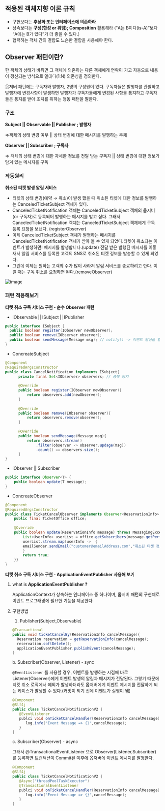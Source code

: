## 적용된 객체지향 이론 규칙

- 구현보다는 **추상화 또는 인터페이스에 의존하라**
- 상속보다는 **구성(합성 or 위임); Composition** 활용해라 (”A는 B이다(is-A)”보다 “A에는 B가 있다”가 더 좋을 수 있다.)
- 협력하는 객체 간의 결합도 느슨한 결합을 사용해야 한다.

## Observer 패턴이란?

한 객체의 상태가 바뀌면 그 객체에 의존하는 다른 객체에게 연락이 가고 자동으로 내용이 갱신되는 방식으로 일대다(1:N) 의존성을 정의한다.

옵저버 패턴에는 구독자와 발행자, 2명의 구성원이 있다. 구독자들은 발행자를 관찰하고 발행자에 변경사항이 발생하면 발행자가 구독자들에게 변경된 사항을 통지하고 구독자들은 통지를 받아 조치를 취하는 행동 패턴을 말한다. 

### 구조

**Subject || Observable || Publisher ; 발행자**

⇒객체의 상태 변경 여부 || 상태 변경에 대한 메시지를 발행하는 주체

**Observer || Subscriber ; 구독자**

⇒ 객체의 상태 변경에 대한 자세한 정보를 전달 받는 구독자 || 상태 변경에 대한 정보가 담겨 있는 메시지를 구독

### 작동원리

**취소된 티켓 발생 알림 서비스**

- 티켓의 상태 변경(예약 → 취소)이 발생 했을 때 취소된 티켓에 대한 정보를 발행하는 CanceledTicketSubject 객체가 있다.
- CanceledTicketNotification 객체는 CanceledTicketSubject 객체의 옵저버(or 구독자)로 등록되어 발행하는 메시지를 받고 싶다. 그래서 CanceledTicketNotification 객체는 CanceledTicketSubject 객체에게 구독 등록 요청을 보낸다. (registerObserver)
- 이제 CanceledTicketSubject 객체가 발행하는 메시지를 CanceledTicketNotification 객체가 받아 볼 수 있게 되었다.티켓이 취소되는 이벤트가 발생하면! 메시지를 발생합니다.(update) 전달 받은 발행된 메시지를 이욯새서 알림 서비스를 등록한 고객의 SNS로 취소된 티켓 정보를 발송할 수 있게 되었다.
- 그런데 이제는 원하는 고객의 수가 많이 사라져 알림 서비스를 종료하려고 한다. 이럴 때는 구독 취소를 요청하면 된다.(removeObserver)

![image](https://github.com/jeongye01/TIL/assets/74299317/3daf7b06-8f70-4d5a-beb7-ee6510bc686c)


### 패턴 적용해보기

**티켓 취소 구독 서비스 구현 - 순수 Observer 패턴**

- IObservable || ISubject || IPublisher

```java
public interface ISubject {
  public boolean register(IObserver newObserver);
  public boolean remove(IObserver observer);
  public boolean sendMessage(Message msg); // notify() -> 이벤트 발생을 알리는 역할
}
```

- ConcreateSubject

```java
@Component
@RequiredArgsConstructor
public class CancelNotification implements ISubject{
      private final Set<IObserver> observers; // 중복 방지
      
      @Override
      public boolean register(IObserver newObserver){
          return observers.add(newObserver);
      }
      
      @Override
      public boolean remove(IObserver observer){
          return observers.remove(observer);
      }
      
      @Override
      public boolean sendMessage(Message msg){
          return observers.stream()
              .filter(observer -> observer.updage(msg))
              .count() == observers.size();
      }
}
```

- IObserver || Subscriber

```java
public interface Observer<T> {
    public boolean update(T message);
}
```

- ConcreateObserver

```java
@Component
@RequiredArgsConstructor
public class TicketCancelObserver implements Observer<ReservationInfo> {
    public final TicketOffice office;
    
    @Override
    public boolean update(ReservationInfo message) throws MessagingException {
        List<UserInfo> userList = office.getSubscribers(message.getPerformanceId());
        userList.stream.map(userInfo ->  {
        emailSender.sendEmail("customer@emailAddress.com","취소된 티켓 정보 알려드립니다.");
        }
        return true;
    }}
}
```

**티켓 취소 구독 서비스 구현 - ApplicationEventPublisher 사용해 보기**

1. what is **ApplicationEventPublisher ?**
    
    ApplicationContext가 상속하는 인터페이스 중 하나이며, 옵저버 패턴의 구현체로 이벤트 프로그래밍에 필요한 기능을 제공한다. 
    
2. 구현방법
    1. Publisher(Subject,Observable)
    
    ```java
    @Transactional
    public void ticketCancelBy(ReservationInfo cancelMessage){
      Reservation reservation = getReservationInfo(cancelMessage);
      reservation.softDelete();
      applicationEventPublisher.publishEvent(cancelMessage);
    }
    ```
    
    b. Subscriber(Observer, Listener) - sync
    
    ` @EventListener ` 를 사용할 경우, 이벤트를 발행하는 시점에 바로 Listener(Observer)에게 이벤트 발생의 알림과 메시지가 전달된다. 그렇기 때문에 티켓 취소 로직에서 예외가 발생하더라도 옵저버에게 이벤트 메시지를 전달하게 되는 케이스가 발생할 수 있다.(커밋이 되기 전에 이벤트가 실행이 됌)
    
    ```java
    @Component
    @Slf4j
    public class TicketCancelNotificationV2 {
       @EventListener
       publci void onTicketCancelHandler(ReservationInfo cancelMessage){
          log.info("Event Message => {}",cancelMessage);
       }
    }
    ```
    
    c. Subscriber(Observer) - async
    
    그래서 @TransactionalEventListener 으로 Observer(Listener,Subscriber)를 등록하면 트랜잭션이 Commit된 이후에 옵저버에 이벤트 메시지를 발행한다.
    
    ```java
    @Component
    @Slf4j
    public class TicketCancelNotificationV2 {
       @Async("threadPoolTaskExecutor")
       @TransactionalEventListener
       publci void onTicketCancelHandler(ReservationInfo cancelMessage){
          log.info("Event Message => {}",cancelMessage);
       }
    }
    ```

